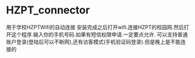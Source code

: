 # HZPT_connector
用于学校HZPTWifi的自动连接
安装完成之后打开wifi.连接HZPT的校园网.然后打开这个程序.输入你的手机号码.如果有短信权限申请.一定要点允许.
可以支持普通账户登录(登陆后可以不断网),还有访客模式(手机验证码登录).但是晚上是不能连接的
